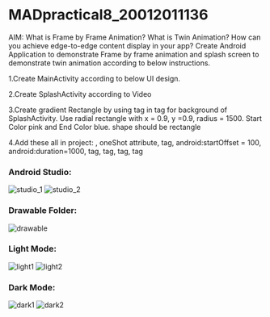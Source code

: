 # MADpractical8_20012011136

AIM: What is Frame by Frame Animation? What is Twin Animation? How can you achieve edge-to-edge content display in your app?  Create Android Application to demonstrate Frame by frame animation and splash screen to demonstrate twin animation according to below instructions.

1.Create MainActivity according to below UI design.

2.Create SplashActivity according to Video

3.Create gradient Rectangle by using <gradient> tag in <shape> tag for background of SplashActivity. Use radial rectangle with x = 0.9, y =0.9, radius = 1500. Start Color pink and End Color blue. shape should be rectangle

4.Add these all in project: <animation-list>, oneShot attribute, <set> tag, android:startOffset = 100, android:duration=1000, <scale> tag, <translate> tag, <rotate> tag, <alpha> tag

### Android Studio:
  
![studio_1](https://user-images.githubusercontent.com/110655668/196130919-4b8350e3-87e4-43ae-a7cf-634c1949045d.png)
![studio_2](https://user-images.githubusercontent.com/110655668/196130942-977df1a4-681e-4760-95d2-037feccfad7c.png)

### Drawable Folder:
  
![drawable](https://user-images.githubusercontent.com/110655668/196130983-b596a9b4-0911-49be-a17b-3243d20ba865.png)

### Light Mode:
  
![light1](https://user-images.githubusercontent.com/110655668/196131015-c75dfd68-5147-4728-be90-86d4aada3b17.png)
![light2](https://user-images.githubusercontent.com/110655668/196131030-5728b53f-4bd8-4b32-8f2b-e804528e9b35.png)

### Dark Mode:
  
![dark1](https://user-images.githubusercontent.com/110655668/196131080-7e2c48bc-e8dd-405f-a881-5108954ccb0b.png)
![dark2](https://user-images.githubusercontent.com/110655668/196131099-3fbaac20-6611-4b20-b419-dce61bf0b5f5.png)
